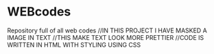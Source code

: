 # WEBcodes
Repository full of all web codes
//IN THIS PROJECT I HAVE MASKED A IMAGE IN TEXT 
//THIS MAKE TEXT LOOK MORE PRETTIER
//CODE IS WRITTEN IN HTML WITH STYLING USING CSS
